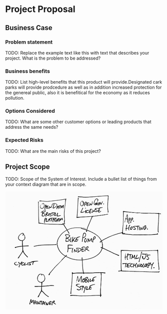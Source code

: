 # Project Proposal

## Business Case

### Problem statement
TODO: Replace the example text like this with text that describes your project. What is the problem to be addressed?

### Business benefits
TODO: List high-level benefits that this product will provide.Designated cark parks will provide prodcedure as well as in addition increased protection for the genereal public, also it is benefitical for the economy as it reduces pollution.

### Options Considered
TODO: What are some other customer options or leading products that address the same needs?

### Expected Risks
TODO: What are the main risks of this project?

## Project Scope
TODO: Scope of the System of Interest. Include a bullet list of things from your context diagram that are in scope.

![Insert your Context Diagram Here](images/context.png)
